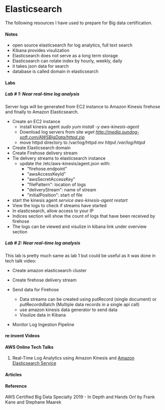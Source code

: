
# Elasticsearch

The following resources I have used to prepare for Big data certification.

#### Notes

- open source elasticsearch for log analytics, full text search
- Kibana provides visulization
- Elasticsearch does not serve as a long term storage
- Elasticsearch can rotate index by hourly, weekly, daily
- it takes json data for search
- database is called domain in elasticsearch

#### Labs

##### Lab # 1: Near real-time log analysis

Server logs will be generated from EC2 instance to Amazon Kinesis firehose and finally to Amazon Elasticsearch.

- Create an EC2 instance
	- install kinesis agent
	*sudo yum install -y aws-kinesis-agent*
	- Download log servers from site
	*wget http://media.sundog-soft.com/AWSBigData/httpd.zip*
	- move httpd directory to /var/log/httpd
	*mv httpd /var/log/httpd*
- Create Elasticsearch domain
- Create Firehose delivery stream
- Tie delivery streams to elasticsearch instance
	- update the /etc/aws-kinesis/agent.json with:
		- "firehose.endpoint"
		- "awsAccessKeyId"
		- "awsSecretAccessKey"
		- "filePattern": location of logs
		- "deliveryStream": name of stream
		- "initialPosition": start of file
- start the kinesis agent
	*service aws-kinesis-agent restart*
- View the logs to check if streams have started
- In elasticsearch, allow access to your IP
- Indices section will show the count of logs that have been received by firehose
- The logs can be viewed and visulize in kibana link under overview section

##### Lab # 2: Near real-time log analysis
This lab is pretty much same as lab 1 but could be useful as it was done in tech talk video:

- Create amazon elasticsearch cluster
- Create firehose delivery stream
- Send data for Firehose
	- Data streams can be created using putRecord (single document) or putRecordsBatch (Multiple data records in a single api call)
	- use amazon kinesis data generator to send data
	- Visulize data in Kibana

- Monitor Log Ingestion Pipeline

#### re:invent Videos

#### AWS Online Tech Talks

1. Real-Time Log Analytics using Amazon Kinesis and [Amazon Elasticsearch Service](https://youtu.be/NfkGpjrdy_Y)
#### Articles

#### Reference
AWS Certified Big Data Specialty 2019 - In Depth and Hands On! by Frank Kane and Stephane Maarek
